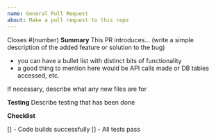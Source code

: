```yaml
---
name: General Pull Request
about: Make a pull request to this repo
---
```


Closes #(number)
**Summary**
This PR introduces... (write a simple description of the added feature or solution to the bug)
- you can have a bullet list with distinct bits of functionality
- a good thing to mention here would be API calls made or DB tables accessed, etc.

If necessary, describe what any new files are for

**Testing**
Describe testing that has been done

**Checklist**
<!-- this section may be replaced with GitHub action checks later -->
[] - Code builds successfully
[] - All tests pass

